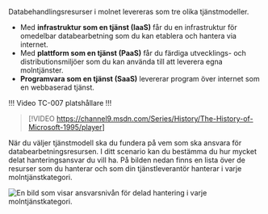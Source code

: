Databehandlingsresurser i molnet levereras som tre olika tjänstmodeller.

- Med **infrastruktur som en tjänst (IaaS)** får du en infrastruktur för omedelbar databearbetning som du kan etablera och hantera via internet.
- Med **plattform som en tjänst (PaaS)** får du färdiga utvecklings- och distributionsmiljöer som du kan använda till att leverera egna molntjänster.
- **Programvara som en tjänst (SaaS)** levererar program över internet som en webbaserad tjänst.

!!! Video TC-007 platshållare !!!

> [!VIDEO https://channel9.msdn.com/Series/History/The-History-of-Microsoft-1995/player]

När du väljer tjänstmodell ska du fundera på vem som ska ansvara för databearbetningsresursen. I ditt scenario kan du bestämma du hur mycket delat hanteringsansvar du vill ha. På bilden nedan finns en lista över de resurser som du hanterar och som din tjänstleverantör hanterar i varje molntjänstkategori.

![En bild som visar ansvarsnivån för delad hantering i varje molntjänstkategori.](../media/3-shared-responsibility.png)
